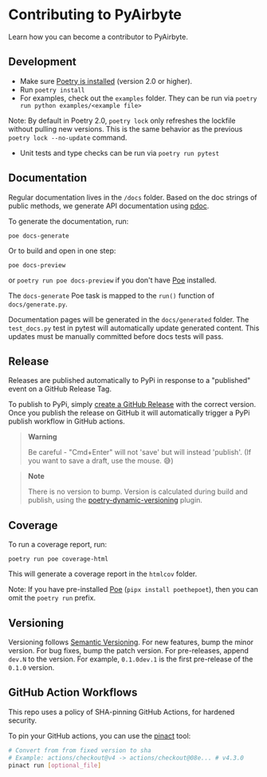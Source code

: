 # Contributing to PyAirbyte

Learn how you can become a contributor to PyAirbyte.

## Development

- Make sure [Poetry is installed](https://python-poetry.org/docs/#) (version 2.0 or higher).
- Run `poetry install`
- For examples, check out the `examples` folder. They can be run via `poetry run python examples/<example file>`

Note: By default in Poetry 2.0, `poetry lock` only refreshes the lockfile without pulling new versions. This is the same behavior as the previous `poetry lock --no-update` command.
- Unit tests and type checks can be run via `poetry run pytest`

## Documentation

Regular documentation lives in the `/docs` folder. Based on the doc strings of public methods, we generate API documentation using [pdoc](https://pdoc.dev).

To generate the documentation, run:

```console
poe docs-generate
```

Or to build and open in one step:


```console
poe docs-preview
```


or `poetry run poe docs-preview` if you don't have [Poe](https://poethepoet.natn.io/index.html) installed.

The `docs-generate` Poe task is mapped to the `run()` function of `docs/generate.py`.

Documentation pages will be generated in the `docs/generated` folder. The `test_docs.py` test in pytest will automatically update generated content. This updates must be manually committed before docs tests will pass.

## Release

Releases are published automatically to PyPi in response to a "published" event on a GitHub Release Tag.

To publish to PyPi, simply [create a GitHub Release](https://github.com/airbytehq/PyAirbyte/releases/new) with the correct version. Once you publish the release on GitHub it will automatically trigger a PyPi publish workflow in GitHub actions.

> **Warning**
>
> Be careful - "Cmd+Enter" will not 'save' but will instead 'publish'. (If you want to save a draft, use the mouse. 😅)

> **Note**
>
> There is no version to bump. Version is calculated during build and publish, using the [poetry-dynamic-versioning](https://github.com/mtkennerly/poetry-dynamic-versioning) plugin.

## Coverage

To run a coverage report, run:

```console
poetry run poe coverage-html
```

This will generate a coverage report in the `htmlcov` folder.

Note: If you have pre-installed [Poe](https://poethepoet.natn.io/index.html)
(`pipx install poethepoet`), then you can omit the `poetry run` prefix.

## Versioning

Versioning follows [Semantic Versioning](https://semver.org/). For new features, bump the minor version. For bug fixes, bump the patch version. For pre-releases, append `dev.N` to the version. For example, `0.1.0dev.1` is the first pre-release of the `0.1.0` version.

## GitHub Action Workflows

This repo uses a policy of SHA-pinning GitHub Actions, for hardened security.

To pin your GitHub actions, you can use the [pinact](https://github.com/suzuki-shunsuke/pinact) tool:

```bash
# Convert from from fixed version to sha
# Example: actions/checkout@v4 -> actions/checkout@08e... # v4.3.0
pinact run [optional_file]

```
